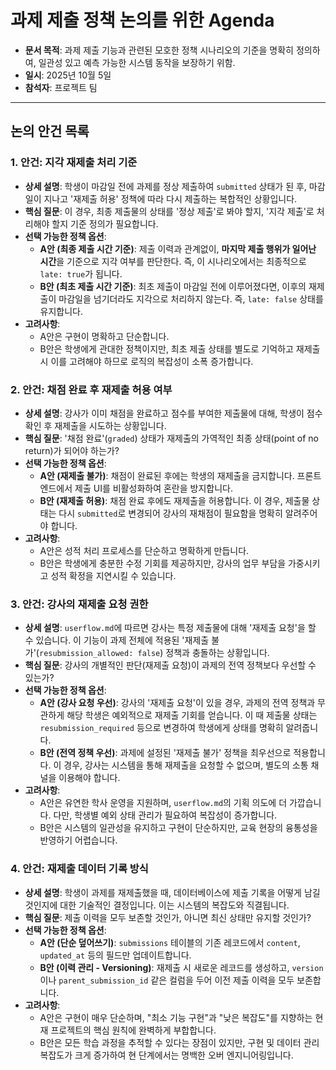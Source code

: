 # 과제 제출 정책 논의를 위한 Agenda

- **문서 목적**: 과제 제출 기능과 관련된 모호한 정책 시나리오의 기준을 명확히 정의하여, 일관성 있고 예측 가능한 시스템 동작을 보장하기 위함.
- **일시**: 2025년 10월 5일
- **참석자**: 프로젝트 팀

---

## 논의 안건 목록

### 1. 안건: 지각 재제출 처리 기준

- **상세 설명**: 학생이 마감일 전에 과제를 정상 제출하여 `submitted` 상태가 된 후, 마감일이 지나고 '재제출 허용' 정책에 따라 다시 제출하는 복합적인 상황입니다.
- **핵심 질문**: 이 경우, 최종 제출물의 상태를 '정상 제출'로 봐야 할지, '지각 제출'로 처리해야 할지 기준 정의가 필요합니다.
- **선택 가능한 정책 옵션**:
    - **A안 (최종 제출 시간 기준)**: 제출 이력과 관계없이, **마지막 제출 행위가 일어난 시간**을 기준으로 지각 여부를 판단한다. 즉, 이 시나리오에서는 최종적으로 `late: true`가 됩니다.
    - **B안 (최초 제출 시간 기준)**: 최초 제출이 마감일 전에 이루어졌다면, 이후의 재제출이 마감일을 넘기더라도 지각으로 처리하지 않는다. 즉, `late: false` 상태를 유지합니다.
- **고려사항**:
    - A안은 구현이 명확하고 단순합니다.
    - B안은 학생에게 관대한 정책이지만, 최초 제출 상태를 별도로 기억하고 재제출 시 이를 고려해야 하므로 로직의 복잡성이 소폭 증가합니다.

### 2. 안건: 채점 완료 후 재제출 허용 여부

- **상세 설명**: 강사가 이미 채점을 완료하고 점수를 부여한 제출물에 대해, 학생이 점수 확인 후 재제출을 시도하는 상황입니다.
- **핵심 질문**: '채점 완료'(`graded`) 상태가 재제출의 가역적인 최종 상태(point of no return)가 되어야 하는가?
- **선택 가능한 정책 옵션**:
    - **A안 (재제출 불가)**: 채점이 완료된 후에는 학생의 재제출을 금지합니다. 프론트엔드에서 제출 UI를 비활성화하여 혼란을 방지합니다.
    - **B안 (재제출 허용)**: 채점 완료 후에도 재제출을 허용합니다. 이 경우, 제출물 상태는 다시 `submitted`로 변경되어 강사의 재채점이 필요함을 명확히 알려주어야 합니다.
- **고려사항**:
    - A안은 성적 처리 프로세스를 단순하고 명확하게 만듭니다.
    - B안은 학생에게 충분한 수정 기회를 제공하지만, 강사의 업무 부담을 가중시키고 성적 확정을 지연시킬 수 있습니다.

### 3. 안건: 강사의 재제출 요청 권한

- **상세 설명**: `userflow.md`에 따르면 강사는 특정 제출물에 대해 '재제출 요청'을 할 수 있습니다. 이 기능이 과제 전체에 적용된 '재제출 불가'(`resubmission_allowed: false`) 정책과 충돌하는 상황입니다.
- **핵심 질문**: 강사의 개별적인 판단(재제출 요청)이 과제의 전역 정책보다 우선할 수 있는가?
- **선택 가능한 정책 옵션**:
    - **A안 (강사 요청 우선)**: 강사의 '재제출 요청'이 있을 경우, 과제의 전역 정책과 무관하게 해당 학생은 예외적으로 재제출 기회를 얻습니다. 이 때 제출물 상태는 `resubmission_required` 등으로 변경하여 학생에게 상태를 명확히 알려줍니다.
    - **B안 (전역 정책 우선)**: 과제에 설정된 '재제출 불가' 정책을 최우선으로 적용합니다. 이 경우, 강사는 시스템을 통해 재제출을 요청할 수 없으며, 별도의 소통 채널을 이용해야 합니다.
- **고려사항**:
    - A안은 유연한 학사 운영을 지원하며, `userflow.md`의 기획 의도에 더 가깝습니다. 다만, 학생별 예외 상태 관리가 필요하여 복잡성이 증가합니다.
    - B안은 시스템의 일관성을 유지하고 구현이 단순하지만, 교육 현장의 융통성을 반영하기 어렵습니다.

### 4. 안건: 재제출 데이터 기록 방식

- **상세 설명**: 학생이 과제를 재제출했을 때, 데이터베이스에 제출 기록을 어떻게 남길 것인지에 대한 기술적인 결정입니다. 이는 시스템의 복잡도와 직결됩니다.
- **핵심 질문**: 제출 이력을 모두 보존할 것인가, 아니면 최신 상태만 유지할 것인가?
- **선택 가능한 정책 옵션**:
    - **A안 (단순 덮어쓰기)**: `submissions` 테이블의 기존 레코드에서 `content`, `updated_at` 등의 필드만 업데이트합니다.
    - **B안 (이력 관리 - Versioning)**: 재제출 시 새로운 레코드를 생성하고, `version`이나 `parent_submission_id` 같은 컬럼을 두어 이전 제출 이력을 모두 보존합니다.
- **고려사항**:
    - A안은 구현이 매우 단순하며, "최소 기능 구현"과 "낮은 복잡도"를 지향하는 현재 프로젝트의 핵심 원칙에 완벽하게 부합합니다.
    - B안은 모든 학습 과정을 추적할 수 있다는 장점이 있지만, 구현 및 데이터 관리 복잡도가 크게 증가하여 현 단계에서는 명백한 오버 엔지니어링입니다.
